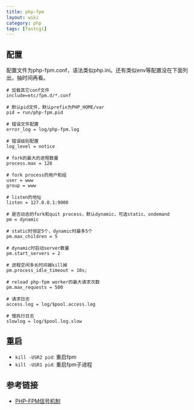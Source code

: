 ```yaml
---
title: php-fpm
layout: wiki
category: php
tags: [fastcgi]
---
```




## 配置

配置文件为php-fpm.conf，语法类似php.ini。还有类似env等配置没在下面列出，抽时间再看。

```
# 加载其它conf文件
include=etc/fpm.d/*.conf

# 默认pid文件，默认prefix为PHP_HOME/var
pid = run/php-fpm.pid

# 错误文件配置
error_log = log/php-fpm.log

# 错误级别配置
log_level = notice

# fork的最大的进程数量
process.max = 128

# fork process的用户和组
user = www
group = www

# listen的地址
listen = 127.0.0.1:9000

# 是否动态的fork和quit process，默认dynamic，可选static、ondemand
pm = dynamic

# static时恒定5个，dynamic时最多5个
pm.max_children = 5

# dynamic时启动server数量
pm.start_servers = 2

# 进程空闲多长时间被kill掉
pm.process_idle_timeout = 10s;

# reload php-fpm worker的最大请求次数
pm.max_requests = 500

# 请求日志
access.log = log/$pool.access.log

# 慢执行日志
slowlog = log/$pool.log.slow
```

## 重启

* `kill -USR2 pid`: 重启fpm
* `kill -USR1 pid`: 重启fpm子进程

## 参考链接

* [PHP-FPM信号机制](http://blog.csdn.net/mijar2016/article/details/54142546)

